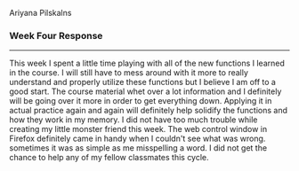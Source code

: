Ariyana Pilskalns

### Week Four Response

****

This week I spent a little time playing with all of the new functions I learned in the course. I will still have to mess around with it more to really understand and properly utilize these functions but I believe I am off to a good start.
The course material whet over a lot information and I definitely will be going over it more in order to get everything down. Applying it in actual practice again and again will definitely help solidify the functions and how they work in my memory.
I did not have too much trouble while creating my little monster friend this week. The web control window in Firefox definitely came in handy when I couldn't see what was wrong. sometimes it was as simple as me misspelling a word. I did not get the chance to help any of my fellow classmates this cycle.
